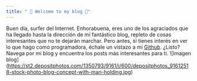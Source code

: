 ```yaml
---
title: " 🖤 Welcome to my blog 🖤"
---
```


Buen día, surfer del Internet. Enhorabuena, eres uno de los agraciados que ha llegado hasta la dirección de mi fantástico blog, repleto de cosas interesantes que no te dejarán marchar. 
Pero antes, si tienes interés en ver lo que hago como programadora, échale un vistazo a mi [Github](https://github.com/GitNoe).
¿Listo? Navega por mi blog y encuentra los posts más interesantes para ti.
![Imagen blog] (https://st2.depositphotos.com/1350793/9161/i/600/depositphotos_91612518-stock-photo-blog-concept-with-man-holding.jpg)
